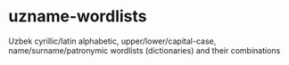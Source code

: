# uzname-wordlists
Uzbek cyrillic/latin alphabetic, upper/lower/capital-case, name/surname/patronymic wordlists (dictionaries) and their combinations

